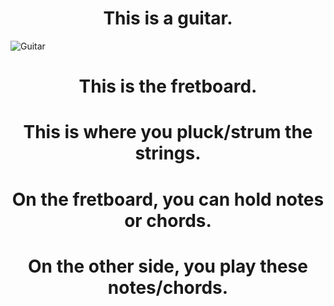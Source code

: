 <html>

<head>
  
 <style>
h1 {text-align: center;}
p {text-align: center;}
</style>
  
<title> GUItar Basics </title>

</head>

<body>
  
  <h1> <strong>This is a guitar.</strong> </h1>
  
<img src="https://images.pexels.com/photos/1407322/pexels-photo-1407322.jpeg?auto=compress&cs=tinysrgb&w=400" alt="Guitar">
  
  <h1> This is the fretboard. </h1>
  
  <h1> This is where you pluck/strum the strings. </h1>
  
  <h1> On the fretboard, you can hold notes or chords. </h1>
  
  <h1> On the other side, you play these notes/chords. </h1>
  
</body>

<html>
